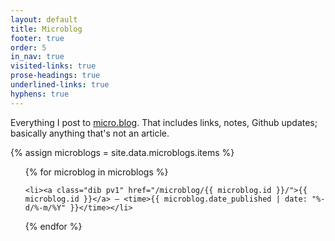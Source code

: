 ```yaml
---
layout: default
title: Microblog
footer: true
order: 5
in_nav: true
visited-links: true
prose-headings: true
underlined-links: true
hyphens: true
---
```


Everything I post to [micro.blog](https://micro.blog). That includes links, notes, Github updates; basically anything that's not an article.

{% assign microblogs = site.data.microblogs.items %}

<ul class="list pa0">

{% for microblog in microblogs %}

	<li><a class="dib pv1" href="/microblog/{{ microblog.id }}/">{{ microblog.id }}</a> — <time>{{ microblog.date_published | date: "%-d/%-m/%Y" }}</time></li>

{% endfor %}

</ul>
